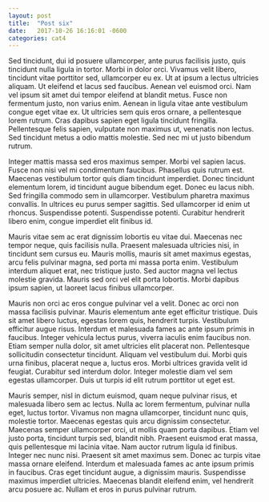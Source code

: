 ```yaml
---
layout: post
title:  "Post six"
date:   2017-10-26 16:16:01 -0600
categories: cat4
---
```


Sed tincidunt, dui id posuere ullamcorper, ante purus facilisis justo, quis
tincidunt nulla ligula in tortor. Morbi in dolor orci. Vivamus velit libero,
tincidunt vitae porttitor sed, ullamcorper eu ex. Ut at ipsum a lectus
ultricies aliquam. Ut eleifend et lacus sed faucibus. Aenean vel euismod orci.
Nam vel ipsum sit amet dui tempor eleifend at blandit metus. Fusce non
fermentum justo, non varius enim. Aenean in ligula vitae ante vestibulum congue
eget vitae ex. Ut ultricies sem quis eros ornare, a pellentesque lorem rutrum.
Cras dapibus sapien eget ligula tincidunt fringilla. Pellentesque felis sapien,
vulputate non maximus ut, venenatis non lectus. Sed tincidunt metus a odio
mattis molestie. Sed nec mi ut justo bibendum rutrum.

Integer mattis massa sed eros maximus semper. Morbi vel sapien lacus. Fusce non
nisi vel mi condimentum faucibus. Phasellus quis rutrum est. Maecenas
vestibulum tortor quis diam tincidunt imperdiet. Donec tincidunt elementum
lorem, id tincidunt augue bibendum eget. Donec eu lacus nibh. Sed fringilla
commodo sem in ullamcorper. Vestibulum pharetra maximus convallis. In ultrices
eu purus semper sagittis. Sed ullamcorper id enim ut rhoncus. Suspendisse
potenti. Suspendisse potenti. Curabitur hendrerit libero enim, congue imperdiet
elit finibus id.

Mauris vitae sem ac erat dignissim lobortis eu vitae dui. Maecenas nec tempor
neque, quis facilisis nulla. Praesent malesuada ultricies nisi, in tincidunt
sem cursus eu. Mauris mollis, mauris sit amet maximus egestas, arcu felis
pulvinar magna, sed porta mi massa porta enim. Vestibulum interdum aliquet
erat, nec tristique justo. Sed auctor magna vel lectus molestie gravida. Mauris
sed orci vel elit porta lobortis. Morbi dapibus ipsum sapien, ut laoreet lacus
finibus ullamcorper.

Mauris non orci ac eros congue pulvinar vel a velit. Donec ac orci non massa
facilisis pulvinar. Mauris elementum ante eget efficitur tristique. Duis sit
amet libero luctus, egestas lorem quis, hendrerit turpis. Vestibulum efficitur
augue risus. Interdum et malesuada fames ac ante ipsum primis in faucibus.
Integer vehicula lectus purus, viverra iaculis enim faucibus non. Etiam semper
nulla dolor, sit amet ultricies elit placerat non. Pellentesque sollicitudin
consectetur tincidunt. Aliquam vel vestibulum dui. Morbi quis urna finibus,
placerat neque a, luctus eros. Morbi ultrices gravida velit id feugiat.
Curabitur sed interdum dolor. Integer molestie diam vel sem egestas
ullamcorper. Duis ut turpis id elit rutrum porttitor ut eget est.

Mauris semper, nisl in dictum euismod, quam neque pulvinar risus, et malesuada
libero sem ac lectus. Nulla ac lorem fermentum, pulvinar nulla eget, luctus
tortor. Vivamus non magna ullamcorper, tincidunt nunc quis, molestie tortor.
Maecenas egestas quis arcu dignissim consectetur. Maecenas semper ullamcorper
orci, ut mollis quam porta dapibus. Etiam vel justo porta, tincidunt turpis
sed, blandit nibh. Praesent euismod erat massa, quis pellentesque mi lacinia
vitae. Nam auctor rutrum ligula id finibus. Integer nec nunc nisi. Praesent sit
amet maximus sem. Donec ac turpis vitae massa ornare eleifend. Interdum et
malesuada fames ac ante ipsum primis in faucibus. Cras eget tincidunt augue, a
dignissim mauris. Suspendisse maximus imperdiet ultricies. Maecenas blandit
eleifend enim, vel hendrerit arcu posuere ac. Nullam et eros in purus pulvinar
rutrum.
